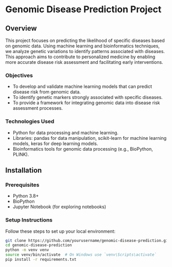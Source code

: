 # Genomic Disease Prediction Project

## Overview
This project focuses on predicting the likelihood of specific diseases based on genomic data. Using machine learning and bioinformatics techniques, we analyze genetic variations to identify patterns associated with diseases. This approach aims to contribute to personalized medicine by enabling more accurate disease risk assessment and facilitating early interventions.

### Objectives
- To develop and validate machine learning models that can predict disease risk from genomic data.
- To identify genetic markers strongly associated with specific diseases.
- To provide a framework for integrating genomic data into disease risk assessment processes.

### Technologies Used
- Python for data processing and machine learning.
- Libraries: pandas for data manipulation, scikit-learn for machine learning models, keras for deep learning models.
- Bioinformatics tools for genomic data processing (e.g., BioPython, PLINK).

## Installation

### Prerequisites
- Python 3.8+
- BioPython
- Jupyter Notebook (for exploring notebooks)

### Setup Instructions
Follow these steps to set up your local environment:

```bash
git clone https://github.com/yourusername/genomic-disease-prediction.git
cd genomic-disease-prediction
python -m venv venv
source venv/bin/activate  # On Windows use `venv\Scripts\activate`
pip install -r requirements.txt
